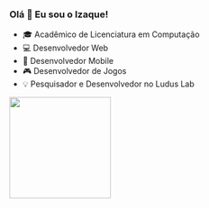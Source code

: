### Olá 👋 Eu sou o Izaque!



- 🎓 Acadêmico de Licenciatura em Computação
- 💻 Desenvolvedor Web
- 📱 Desenvolvedor Mobile
- 🎮 Desenvolvedor de Jogos
- 💡 Pesquisador e Desenvolvedor no Ludus Lab

 <div>
  <a href="https://github.com/Rolinzinho48">
  <img height="180em" src="https://github-readme-stats.vercel.app/api/top-langs/?username=Rolinzinho48&layout=compact&langs_count=7&theme=dark"/>
</div>
